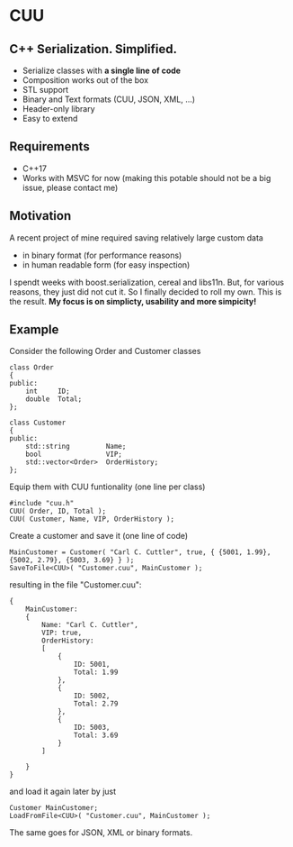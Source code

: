 #  CUU

## C++ Serialization. Simplified.
* Serialize classes with **a single line of code**
* Composition works out of the box
* STL support
* Binary and Text formats (CUU, JSON, XML, ...)
* Header-only library
* Easy to extend

## Requirements
* C++17
* Works with MSVC for now (making this potable should not be a big issue, please contact me)

## Motivation
A recent project of mine required saving relatively large custom data 
* in binary format (for performance reasons) 
* in human readable form (for easy inspection)

I spendt weeks with boost.serialization, cereal and libs11n. But, for various reasons, they just did not cut it. So I finally decided to roll my own. This is the result. **My focus is on simplicty, usability and more simpicity!**

## Example
Consider the following Order and Customer classes
```
class Order
{
public:
    int     ID;
    double  Total;
};

class Customer
{
public:
    std::string         Name;
    bool                VIP;
    std::vector<Order>  OrderHistory;
};
```
Equip them with CUU funtionality (one line per class)
```
#include "cuu.h"
CUU( Order, ID, Total );
CUU( Customer, Name, VIP, OrderHistory );
```
Create a customer and save it (one line of code)
```
MainCustomer = Customer( "Carl C. Cuttler", true, { {5001, 1.99}, {5002, 2.79}, {5003, 3.69} } );
SaveToFile<CUU>( "Customer.cuu", MainCustomer );
```
resulting in the file "Customer.cuu":
```
{
    MainCustomer: 
    {
        Name: "Carl C. Cuttler", 
        VIP: true, 
        OrderHistory: 
        [
            {
                ID: 5001, 
                Total: 1.99
            }, 
            {
                ID: 5002, 
                Total: 2.79
            }, 
            {
                ID: 5003, 
                Total: 3.69
            }
        ]
  
    }
}
```
and load it again later by just
```
Customer MainCustomer;
LoadFromFile<CUU>( "Customer.cuu", MainCustomer );
```
The same goes for JSON, XML or binary formats.

